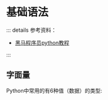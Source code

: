 # 基础语法

::: details 参考资料：

- [黑马程序员python教程](https://www.bilibili.com/video/BV1qW4y1a7fU)

:::

## 字面量

Python中常用的有6种值（数据）的类型:
